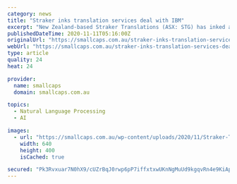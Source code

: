 ```yaml
---
category: news
title: "Straker inks translation services deal with IBM"
excerpt: "New Zealand-based Straker Translations (ASX: STG) has inked a significant new deal with US tech giant IBM Corporation (NYSE: IBM)."
publishedDateTime: 2020-11-11T05:16:00Z
originalUrl: "https://smallcaps.com.au/straker-inks-translation-services-deal-ibm/"
webUrl: "https://smallcaps.com.au/straker-inks-translation-services-deal-ibm/"
type: article
quality: 24
heat: 24

provider:
  name: smallcaps
  domain: smallcaps.com.au

topics:
  - Natural Language Processing
  - AI

images:
  - url: "https://smallcaps.com.au/wp-content/uploads/2020/11/Straker-Translations-ASX-STG-IBM-AI.jpg"
    width: 640
    height: 400
    isCached: true

secured: "Pk3Rvxuar7N0hX9/cUZrBqJ0rwp6pP7iffxtxwUKnNgMuUd9kgqvRn4e9KiAp/kJGl34GOxjoWfholPD0nwjbTugYAoEXYrJJm0pV1OWOBsn+CM79PlGnmOde5HfMcQtvRktZbodM51w1kWD0D+rlxeDoy9pGSmweA4OEnmich8w/Z1htAnzZLpECr4VlvhFSPC1dkCO6tbNuNvU2SGDEWP6eYrWMLKxkHhAFhZidnQxuACaucOqUDCtyf8wfowlVSwwfHDKgH8A5jIdjB4/hc2+U4A5Hoj0Mn/IcKFoQMaqplzk2byhpuTIvRe69MhF+euv7o7TW4TVnMo5TrVp1V4hDrRCiARLs/nsvrU1klc=;JaATHVuwf7vmsbz0LBzGaw=="
---
```



